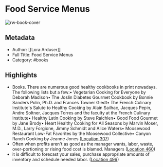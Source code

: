 # Food Service Menus

![rw-book-cover](https://m.media-amazon.com/images/I/511ATtFTyGL._SY160.jpg)

## Metadata
- Author: [[Lora Arduser]]
- Full Title: Food Service Menus
- Category: #books

## Highlights
- Books. There are numerous good healthy cookbooks in print nowadays. The following lists but a few:• Vegetarian Cooking for Everyone by Deborah Madison• The Joslin Diabetes Gourmet Cookbook by Bonnie Sanders Polin, Ph.D. and Frances Towner Giedt• The French Culinary Institute's Salute to Healthy Cooking by Alain Sailhac, Jacques Pepin, Andre Soltner, Jacques Torres and the faculty at the French Culinary Institute• Healthy Latin Cooking by Steve Raichlen• Good Food Gourmet by Jane Brody• Heart Healthy Cooking for All Seasons by Marvin Moser, M.D., Larry Forgione, Jimmy Schmidt and Alice Waters• Moosewood Restaurant Low-Fat Favorites by the Moosewood Collective• Canyon Ranch Cooking by Jeanne Jones ([Location 307](https://readwise.io/to_kindle?action=open&asin=B001GMAWXQ&location=307))
- Often when profits aren't as good as the manager wants, labor, waste, over-portioning or rising food cost is blamed. Managers ([Location 460](https://readwise.io/to_kindle?action=open&asin=B001GMAWXQ&location=460))
- it is difficult to forecast your sales, purchase appropriate amounts of inventory and schedule needed labor. ([Location 496](https://readwise.io/to_kindle?action=open&asin=B001GMAWXQ&location=496))
